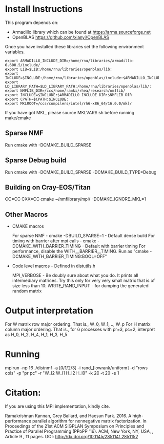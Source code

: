 Install Instructions
====================

This program depends on:

- Armadillo library which can be found at https://arma.sourceforge.net
- OpenBLAS https://github.com/xianyi/OpenBLAS

Once you have installed these libraries set the following environment variables.

````
export ARMADILLO_INCLUDE_DIR=/home/rnu/libraries/armadillo-6.600.5/include/
export LIB=$LIB:/home/rnu/libraries/openblas/lib:
export INCLUDE=$INCLUDE:/home/rnu/libraries/openblas/include:$ARMADILLO_INCLUDE_DIR:
export LD_LIBRARY_PATH=$LD_LIBRARY_PATH:/home/rnu/libraries/openblas/lib/:
export NMFLIB_DIR=/ccs/home/ramki/rhea/research/nmflib/
export INCLUDE=$INCLUDE:$ARMADILLO_INCLUDE_DIR:$NMFLIB_DIR
export CPATH=$CPATH:$INCLUDE:
export MKLROOT=/ccs/compilers/intel/rh6-x86_64/16.0.0/mkl/
````

If you have got MKL, please source MKLVARS.sh before running make/cmake

Sparse NMF
---------
Run cmake with -DCMAKE_BUILD_SPARSE

Sparse Debug build
------------------
Run cmake with -DCMAKE_BUILD_SPARSE -DCMAKE_BUILD_TYPE=Debug

Building on Cray-EOS/Titan
-----------------------
CC=CC CXX=CC cmake ~/nmflibrary/mpi/ -DCMAKE_IGNORE_MKL=1

Other Macros
-------------

* CMAKE macros

  For sparse NMF - cmake -DBUILD_SPARSE=1 - Default dense build
  For timing with barrier after mpi calls - cmake -DCMAKE_WITH_BARRIER_TIMING - Default with barrier timing
  For performance, disable the WITH__BARRIER__TIMING. Run as "cmake -DCMAKE_WITH_BARRIER_TIMING:BOOL=OFF"

* Code level macros - Defined in distutils.h

  MPI_VERBOSE - Be doubly sure about what you do. It prints all intermediary matrices.
			   Try this only for very very small matrix that is of size less than 10.
  WRITE_RAND_INPUT - for dumping the generated random matrix

Output interpretation
======================
For W matrix row major ordering. That is., W_0, W_1, .., W_p
For H matrix column major ordering. That is., for 6 processes
with pr=3, pc=2, interpret as H_0, H_2, H_4, H_1, H_3, H_5

Running
=======
mpirun -np 16 ./distnmf -a [0/1/2/3] -i rand_[lowrank/uniform] -d "rows cols" -p "pr pc" -r "W_l2 W_l1 H_l2 H_l0" -k 20 -t 20 -e 1

Citation:
=========

If you are using this MPI implementation, kindly cite.

Ramakrishnan Kannan, Grey Ballard, and Haesun Park. 2016. A high-performance parallel algorithm for nonnegative matrix factorization. In Proceedings of the 21st ACM SIGPLAN Symposium on Principles and Practice of Parallel Programming (PPoPP '16). ACM, New York, NY, USA, , Article 9 , 11 pages. DOI: http://dx.doi.org/10.1145/2851141.2851152
